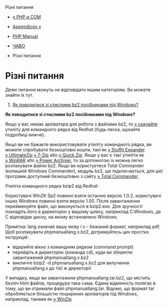 Різні питання

-   [« PHP и COM](faq.com.md)
    
-   [Appendices »](appendices.md)
    
-   [PHP Manual](index.md)
    
-   [ЧАВО](faq.md)
    
-   Різні питання
    

# Різні питання

Деякі питання можуть не відповідати іншим категоріям. Ви можете знайти їх тут.

1.  [Як поводитися зі стислими bz2 посібниками під Windows?](#faq.misc.bz2)

**Як поводитися зі стислими bz2 посібниками під Windows?**

Якщо у вас немає архіватора для роботи з файлами bz2, то [» скачайте](https://www.sourceware.org/bzip2/) утиліту для командного рядка від Redhat (будь ласка, шукайте подробиці нижче).

Якщо ви не бажаєте використовувати утиліту командного рядка, ви можете спробувати безкоштовні кошти, такі як [» Stuffit Expander](http://www.stuffit.com/) [» UltimateZip](http://www.ultimatezip.com/) [» 7-Zip](http://www.7-zip.org/) або [» Quick Zip](http://www.quickzip.org/). Якщо у вас є такі утиліти як [» WinRAR](http://www.rarlab.com/) або [» Power Archiver](http://www.powerarchiver.com/), то за допомогою їх можна легко розпакувати файли bz2. Якщо ви користуєтеся Total Commander (колишній Windows Commander), модуль bz2, що підключається, для цієї програми доступний безкоштовно з сайту [» Total Commander](http://www.ghisler.com/)

Утиліта командного рядка bzip2 від Redhat:

Користувачі Win2K Sp2 повинні взяти останню версію 1.0.2, користувачі інших Windows повинні взяти версію 1.00. Після завантаження перейменуйте файл, що виконується в bzip2.exe. Для зручності покладіть його в директорію у вашому шляху, наприклад C:Windows, де C відповідає диску, на якому встановлено Windows.

Примітка: lang означає вашу мову і x - бажаний формат, наприклад pdf. Щоб розпакувати phpmanuallang.x.bz2, дотримуйтесь цих простих інструкцій:

-   відкрийте вікно з командним рядком (command prompt)
-   перейдіть в директорію (команда cd), куди ви зберегли завантажений phpmanuallang.x.bz2
-   викличте bzip2 -d phpmanuallang.x.bz2 для вилучення phpmanuallang.x до тієї ж директорії

У випадку, якщо ви завантажили phpmanuallang.tar.bz2, що містить безліч html файлів, процедура така сама. Єдина відмінність полягає в тому, що ви отримали файл phpmanuallang.tar. Відомо, що формат tar обробляється більшістю поширених архіваторів під Windows, наприклад, такими як [» WinZip](http://www.winzip.com/)